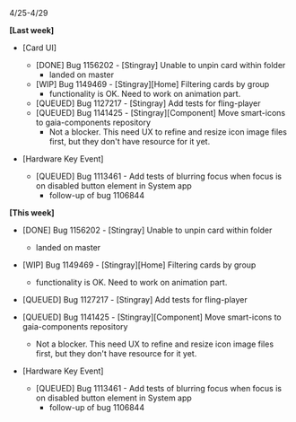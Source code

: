 4/25-4/29

**[Last week]**
* [Card UI]
  * [DONE] Bug 1156202 - [Stingray] Unable to unpin card within folder
    - landed on master
  * [WIP] Bug 1149469 - [Stingray][Home] Filtering cards by group
    - functionality is OK. Need to work on animation part.
  * [QUEUED] Bug 1127217 - [Stingray] Add tests for fling-player
  * [QUEUED] Bug 1141425 - [Stingray][Component] Move smart-icons to gaia-components repository
    - Not a blocker. This need UX to refine and resize icon image files first, but they don't have resource for it yet.

* [Hardware Key Event]
  * [QUEUED] Bug 1113461 - Add tests of blurring focus when focus is on disabled button element in System app
    - follow-up of bug 1106844
  
**[This week]**
  * [DONE] Bug 1156202 - [Stingray] Unable to unpin card within folder
    - landed on master
  * [WIP] Bug 1149469 - [Stingray][Home] Filtering cards by group
    - functionality is OK. Need to work on animation part.
  * [QUEUED] Bug 1127217 - [Stingray] Add tests for fling-player
  * [QUEUED] Bug 1141425 - [Stingray][Component] Move smart-icons to gaia-components repository
    - Not a blocker. This need UX to refine and resize icon image files first, but they don't have resource for it yet.

* [Hardware Key Event]
  * [QUEUED] Bug 1113461 - Add tests of blurring focus when focus is on disabled button element in System app
    - follow-up of bug 1106844
